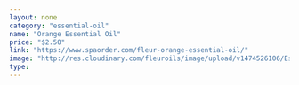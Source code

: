 ```yaml
---
layout: none
category: "essential-oil"
name: "Orange Essential Oil"
price: "$2.50"
link: "https://www.spaorder.com/fleur-orange-essential-oil/"
image: "http://res.cloudinary.com/fleuroils/image/upload/v1474526106/Essential%20Oil/orange.jpg"
type: 
---
```

